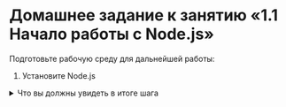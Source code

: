 # Домашнее задание к занятию «1.1  Начало работы с Node.js»

Подготовьте рабочую среду для дальнейшей работы:
1. Установите Node.js

<details>
<summary>Что вы должны увидеть в итоге шага</summary>
  
![](../001-intro/Step1.png)

<details>

2. Проверьте доступность npm и yarn

<details>
<summary>Что вы должны увидеть в итоге шага</summary>

![](../001-intro/Step2.png)

<details>

3. Инициализируйте проект с npm или yarn в VS Code.
<details>
<summary>Что вы должны увидеть в итоге шага</summary>

![](../001-intro/Step3.png)

<details>

Это самостоятельное домашнее задание, его выполнение пригодится для следующих занятий.
